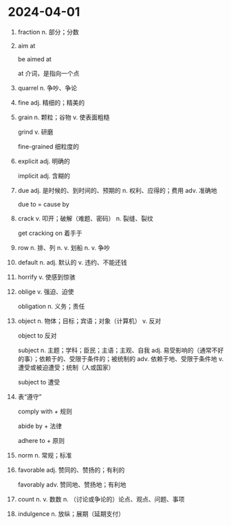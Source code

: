 # 2024-04-01

1. fraction n. 部分；分数

2. aim at

   be aimed at

   at 介词，是指向一个点

3. quarrel n. 争吵、争论

4. fine adj. 精细的；精美的

5. grain n. 颗粒；谷物 v. 使表面粗糙

   grind v. 研磨

   fine-grained 细粒度的

6. explicit adj. 明确的

   implicit adj. 含糊的

7. due adj. 是时候的、到时间的、预期的 n. 权利、应得的；费用 adv. 准确地

   due to = cause by

8. crack v. 叩开；破解（难题、密码） n. 裂缝、裂纹

   get cracking on 着手于

9. row n. 排、列 n. v. 划船 n. v. 争吵

10. default n. adj. 默认的 v. 违约、不能还钱

11. horrify v. 使感到惊骇

12. oblige v. 强迫、迫使

    obligation n. 义务；责任

13. object n. 物体；目标；宾语；对象（计算机） v. 反对

    object to 反对

    subject n. 主题；学科；臣民；主语；主观、自我 adj. 易受影响的（通常不好的事）；依赖于的、受限于条件的；被统制的 adv. 依赖于地、受限于条件地 v. 遭受或被迫遭受；统制（人或国家）

    subject to 遭受

14. 表“遵守”

    comply with + 规则

    abide by + 法律

    adhere to + 原则

15. norm n. 常规；标准

16. favorable adj. 赞同的、赞扬的；有利的

    favorably adv. 赞同地、赞扬地；有利地

17. count n. v. 数数 n. （讨论或争论的）论点、观点、问题、事项

18. indulgence n. 放纵；展期（延期支付）
